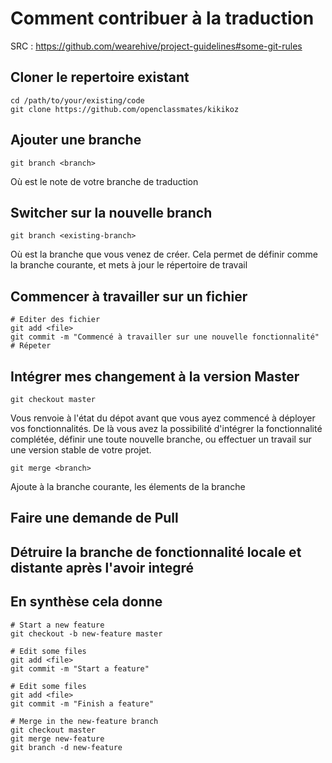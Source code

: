 # Comment contribuer à la traduction


SRC : https://github.com/wearehive/project-guidelines#some-git-rules

## Cloner le repertoire existant

```
cd /path/to/your/existing/code 
git clone https://github.com/openclassmates/kikikoz
```

## Ajouter une branche

```
git branch <branch>
```

Où <branch> est le note de votre branche de traduction

## Switcher sur la nouvelle branch
```
git branch <existing-branch>
```

Où <existing-branch> est la branche que vous venez de créer. Cela permet de définir <existing-branch> comme la branche courante, et mets à jour le répertoire de travail

## Commencer à travailler sur un fichier
```
# Editer des fichier
git add <file>
git commit -m "Commencé à travailler sur une nouvelle fonctionnalité"
# Répeter
```
## Intégrer mes changement à la version Master

```
git checkout master
```

Vous renvoie à l'état du dépot avant que vous ayez commencé à déployer vos fonctionnalités. De là vous avez la possibilité d'intégrer la fonctionnalité complétée, définir une toute nouvelle branche, ou effectuer un travail sur une version stable de votre projet.

```
git merge <branch>
```

Ajoute à la branche courante, les élements de la branche <branch>

## Faire une demande de Pull

## Détruire la branche de fonctionnalité locale et distante après l'avoir integré



## En synthèse cela donne

```
# Start a new feature
git checkout -b new-feature master

# Edit some files
git add <file>
git commit -m "Start a feature"

# Edit some files
git add <file>
git commit -m "Finish a feature"

# Merge in the new-feature branch
git checkout master
git merge new-feature
git branch -d new-feature

```
